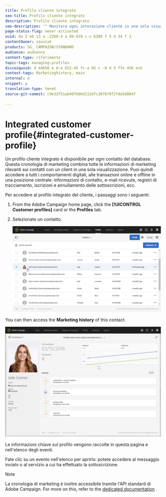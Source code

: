 ```yaml
---
title: Profilo cliente integrato
seo-title: Profilo cliente integrato
description: Profilo cliente integrato
seo-description: '" Monitora ogni interazione cliente in una sola visualizzazione: Il profilo cliente integrato di Adobe Campaign viene aggiornato nel corso del ciclo di vita del cliente ".'
page-status-flag: never-activated
uuid: da 2 eb 13 a -2268-4 a 99-939 c-c 6388 f 5 d 34 f 3
contentOwner: sauviat
products: SG_ CAMPAIGN/STANDARD
audience: audience
content-type: riferimento
topic-tags: managing-profiles
discoiquuid: d 44656 e 8-e 652-45 fc-a 05 c -0 d 5 ffe 456 ecb
context-tags: Marketinghistory, main
internal: n
snippet: y
translation-type: tm+mt
source-git-commit: c9e33f51ab497b8bd111dfc307670f2fde5d804f

---
```



# Integrated customer profile{#integrated-customer-profile}

Un profilo cliente integrato è disponibile per ogni contatto del database. Questa cronologia di marketing combina tutte le informazioni di marketing rilevanti sui contatti con un client in una sola visualizzazione. Puoi quindi accedere a tutti i comportamenti digitali, alle transazioni online e offline in una posizione centrale: informazioni di contatto, e-mail ricevute, registri di tracciamento, iscrizioni e annullamento delle sottoscrizioni, ecc.

Per accedere al profilo integrato del cliente, i passaggi sono i seguenti:

1. From the Adobe Campaign home page, click the **[!UICONTROL Customer profiles]** card or the **Profiles** tab.
1. Selezionate un contatto.

   ![](assets/mkt_hist_access.png)

You can then access the **Marketing history** of this contact.

![](assets/mkt_hist_view.png)

Le informazioni chiave sul profilo vengono raccolte in questa pagina e nell'elenco degli eventi.

Fate clic su un evento nell'elenco per aprirlo: potete accedere al messaggio inviato o al servizio a cui ha effettuato la sottoscrizione.

>[!NOTE]
>
>La cronologia di marketing è inoltre accessibile tramite l'API standard di Adobe Campaign. For more on this, refer to the [dedicated documentation](https://docs.campaign.adobe.com/doc/standard/en/api/ACS_API.html#interacting-with-marketing-history) .

